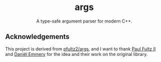 <p align="center">
    <h1 align="center">args</h1>
    <p align="center">A type-safe argument parser for modern C++.</p>
</p>

## Acknowledgements

This project is derived from [pfultz2/args][pfultz2/args], and I want to thank
[Paul Fultz II][pfultz2] and [Daniël Emmery][Dmry] for the idea and their work
on the original library.

[pfultz2/args]: https://github.com/pfultz2/args
[pfultz2]: https://github.com/pfultz2
[Dmry]: https://github.com/Dmry
